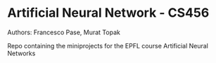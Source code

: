# Artificial Neural Network - CS456

Authors: Francesco Pase, Murat Topak

Repo containing the miniprojects for the EPFL course Artificial Neural Networks

